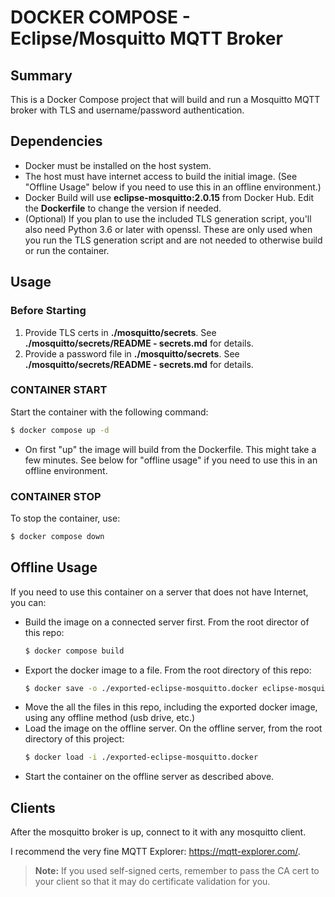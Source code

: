 # DOCKER COMPOSE - Eclipse/Mosquitto MQTT Broker

## Summary

This is a Docker Compose project that will build and run a Mosquitto MQTT broker with TLS and username/password authentication.

## Dependencies

* Docker must be installed on the host system.
* The host must have internet access to build the initial image. (See "Offline Usage" below if you need to use this in an offline environment.)
* Docker Build will use **eclipse-mosquitto:2.0.15** from Docker Hub. Edit the **Dockerfile** to change the version if needed.
* (Optional) If you plan to use the included TLS generation script, you'll also need Python 3.6 or later with openssl. These are only used when you run the TLS generation script and are not needed to otherwise build or run the container.

## Usage

### Before Starting

1. Provide TLS certs in **./mosquitto/secrets**. See **./mosquitto/secrets/README - secrets.md** for details.
2. Provide a password file in **./mosquitto/secrets**. See **./mosquitto/secrets/README - secrets.md** for details.

### CONTAINER START
Start the container with the following command:

```bash
$ docker compose up -d
```
* On first "up" the image will build from the Dockerfile. This might take a few minutes. See below for "offline usage" if you need to use this in an offline environment.

### CONTAINER STOP
To stop the container, use:

```bash
$ docker compose down
```

## Offline Usage

If you need to use this container on a server that does not have Internet, you can:

* Build the image on a connected server first. From the root director of this repo:
  ```bash
  $ docker compose build
  ```
* Export the docker image to a file. From the root directory of this repo:
  ```bash
  $ docker save -o ./exported-eclipse-mosquitto.docker eclipse-mosquitto 
  ```
* Move the all the files in this repo, including the exported docker image, using any offline method (usb drive, etc.) 
* Load the image on the offline server. On the offline server, from the root directory of this project:
  ```bash
  $ docker load -i ./exported-eclipse-mosquitto.docker
  ```
* Start the container on the offline server as described above.

## Clients

After the mosquitto broker is up, connect to it with any mosquitto client. 

I recommend the very fine MQTT Explorer: https://mqtt-explorer.com/.

> **Note:** If you used self-signed certs, remember to pass the CA cert to your client so that it may do certificate validation for you.